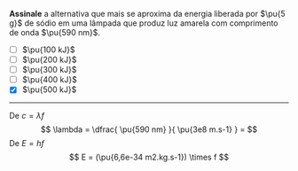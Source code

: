 **Assinale** a alternativa que mais se aproxima da energia liberada por $\pu{5 g}$ de sódio em uma lâmpada que produz luz amarela com comprimento de onda $\pu{590 nm}$.

- [ ] $\pu{100 kJ}$
- [ ] $\pu{200 kJ}$
- [ ] $\pu{300 kJ}$
- [ ] $\pu{400 kJ}$
- [x] $\pu{500 kJ}$

---

De $c = \lambda f$
$$
    \lambda = \dfrac{ \pu{590 nm} }{ \pu{3e8 m.s-1} } = 
$$
De $E = hf$
$$
    E = (\pu{6,6e-34 m2.kg.s-1}) \times f
$$